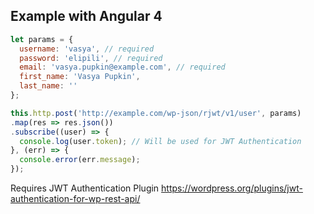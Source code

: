 ## Example with Angular 4

```javascript
let params = {
  username: 'vasya', // required
  password: 'elipili', // required
  email: 'vasya.pupkin@example.com', // required
  first_name: 'Vasya Pupkin',
  last_name: ''
};

this.http.post('http://example.com/wp-json/rjwt/v1/user', params)
.map(res => res.json())
.subscribe((user) => {
  console.log(user.token); // Will be used for JWT Authentication 
}, (err) => {
  console.error(err.message);
});
```
Requires JWT Authentication Plugin https://wordpress.org/plugins/jwt-authentication-for-wp-rest-api/
